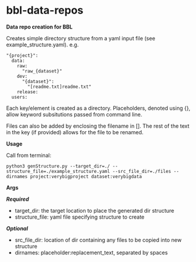 # bbl-data-repos

**Data repo creation for BBL**

Creates simple directory structure from a yaml input file (see example_structure.yaml).
e.g.

```
"{project}":
  data:
    raw:
      "raw_{dataset}"
    dev:
      "{dataset}":
        "[readme.txt]readme.txt"
    release:
  users:

```

Each key/element is created as a directory. Placeholders, denoted using {}, allow keyword subsitutions passed from command line.

Files can also be added by enclosing the filename in []. The rest of the text in the key (if provided) allows for the file to be renamed.

**Usage**

Call from terminal:

```
python3 genStructure.py --target_dir=./ --structure_file=./example_structure.yaml --src_file_dir=./files --dirnames project:verybigproject dataset:verybigdata
```

**Args**

***Required***

  - target_dir: the target location to place the generated dir structure
  - structure_file: yaml file specifying structure to create
  
***Optional***

  - src_file_dir: location of dir containing any files to be copied into new structure
  - dirnames: placeholder:replacement_text, separated by spaces

